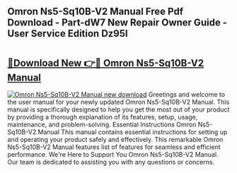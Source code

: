 ## Omron Ns5-Sq10B-V2 Manual Free Pdf Download - Part-dW7 New Repair Owner Guide - User Service Edition Dz95I

# <h2><a href="http://cf14373.oget.top/?id=Omron+Ns5-Sq10B-V2+Manual">🔗Download New 👉🔴 Omron Ns5-Sq10B-V2 Manual</a></h2>

[![Omron Ns5-Sq10B-V2 Manual new download](https://i.imgur.com/5g1atiW.png)](http://cf14373.oget.top/?id=Omron+Ns5-Sq10B-V2+Manual)
Greetings and welcome to the user manual for your newly updated Omron Ns5-Sq10B-V2 Manual. This manual is specifically designed to help you get the most out of your product by providing a thorough explanation of its features, setup, usage, maintenance, and problem-solving. Essential Instructions Omron Ns5-Sq10B-V2 Manual This manual contains essential instructions for setting up and operating your product safely and effectively. This remarkable Omron Ns5-Sq10B-V2 Manual features list of features for seamless and efficient performance. We're Here to Support You Omron Ns5-Sq10B-V2 Manual. Our team is dedicated to assisting you with any questions or concerns.
